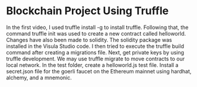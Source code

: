 
# Blockchain Project Using Truffle
In the first video, I used truffle install -g to install truffle.
Following that, the command truffle init was used to create a new contract called helloworld.
Changes have also been made to solidity.
The solidity package was installed in the Visula Studio code.
I then tried to execute the truffle build command after creating a migrations file.
Next, get private keys by using truffle development.
We may use truffle migrate to move contracts to our local network.
In the test folder, create a helloworld.js test file.
Install a secret.json file for the goerli faucet on the Ethereum mainnet using hardhat, alchemy, and a mnemonic.
